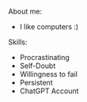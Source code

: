 About me:
- I like computers :)

Skills:
- Procrastinating
- Self-Doubt
- Willingness to fail
- Persistent
- ChatGPT Account
